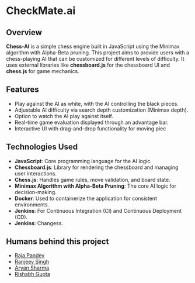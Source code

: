 # CheckMate.ai

## Overview
**Chess-AI** is a simple chess engine built in JavaScript using the Minimax algorithm with Alpha-Beta pruning. This project aims to provide users with a chess-playing AI that can be customized for different levels of difficulty. It uses external libraries like **chessboard.js** for the chessboard UI and **chess.js** for game mechanics.

## Features
- Play against the AI as white, with the AI controlling the black pieces.
- Adjustable AI difficulty via search depth customization (Minimax depth).
- Option to watch the AI play against itself.
- Real-time game evaluation displayed through an advantage bar.
- Interactive UI with drag-and-drop functionality for moving piec

## Technologies Used
- **JavaScript**: Core programming language for the AI logic.
- **Chessboard.js**: Library for rendering the chessboard and managing user interactions.
- **Chess.js**: Handles game rules, move validation, and board state.
- **Minimax Algorithm with Alpha-Beta Pruning**: The core AI logic for decision-making.
- **Docker**: Used to containerize the application for consistent environments.
- **Jenkins**: For Continuous Integration (CI) and Continuous Deployment (CD).
- **Jenkins**: Changess.

## Humans behind this project
- [Raja Pandey](https://github.com/Rpandey010)
- [Ranjeev Singh](https://github.com/Ranjeev2)
- [Aryan Sharma](https://github.com/Zilean12)
- [Rishabh Gupta](https://github.com/Rishabh2333g)
